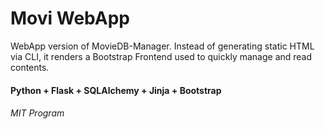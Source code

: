# Movi WebApp
WebApp version of MovieDB-Manager. 
Instead of generating static HTML via CLI, it renders a Bootstrap Frontend used to quickly manage and read contents.

#### Python + Flask + SQLAlchemy + Jinja + Bootstrap

###### MIT Program
